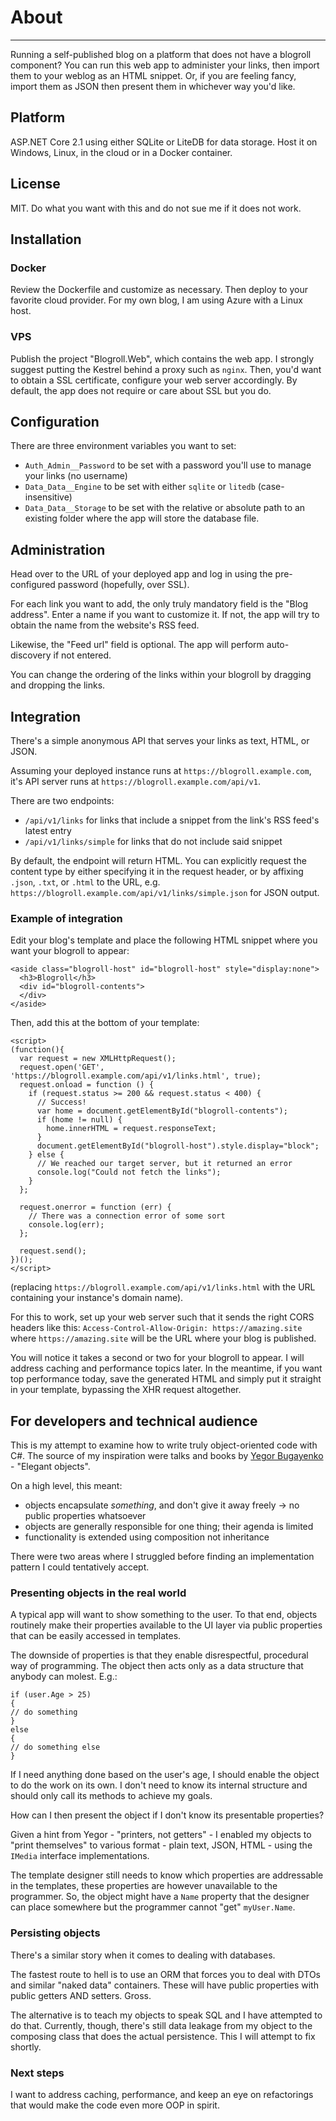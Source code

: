 # About
---

Running a self-published blog on a platform that does not have a blogroll component? You can run this web app to administer your links, then import them to your weblog as an HTML snippet. Or, if you are feeling fancy, import them as JSON then present them in whichever way you'd like.

## Platform
ASP.NET Core 2.1 using either SQLite or LiteDB for data storage. Host it on Windows, Linux, in the cloud or in a Docker container.

## License

MIT. Do what you want with this and do not sue me if it does not work.

## Installation
### Docker
Review the Dockerfile and customize as necessary. Then deploy to your favorite cloud provider. For my own blog, I am using Azure with a Linux host.

### VPS
Publish the project "Blogroll.Web", which contains the web app. I strongly suggest putting the Kestrel behind a proxy such as `nginx`. Then, you'd
want to obtain a SSL certificate, configure your web server accordingly. By default, the app does not require or care about SSL but you do.

## Configuration
There are three environment variables you want to set:
- `Auth_Admin__Password` to be set with a password you'll use to manage your links (no username)
- `Data_Data__Engine` to be set with either `sqlite` or `litedb` (case-insensitive)
- `Data_Data__Storage` to be set with the relative or absolute path to an existing folder where the app will store the database file.

## Administration
Head over to the URL of your deployed app and log in using the pre-configured password (hopefully, over SSL).

For each link you want to add, the only truly mandatory field is the "Blog address". Enter a name if you want to customize it. If not, the app will try to obtain the name from the website's RSS feed.

Likewise, the "Feed url" field is optional. The app will perform auto-discovery if not entered.

You can change the ordering of the links within your blogroll by dragging and dropping the links.

## Integration
There's a simple anonymous API that serves your links as text, HTML, or JSON.

Assuming your deployed instance runs at `https://blogroll.example.com`, it's API server runs at `https://blogroll.example.com/api/v1`.

There are two endpoints:

- `/api/v1/links` for links that include a snippet  from the link's RSS feed's latest entry
- `/api/v1/links/simple` for links that do not include said snippet

By default, the endpoint will return HTML. You can explicitly request the content type by either specifying it in the request header, or by affixing `.json`, `.txt`, or `.html` to the URL, e.g. `https://blogroll.example.com/api/v1/links/simple.json` for JSON output.

### Example of integration
Edit your blog's template and place the following HTML snippet where you want your blogroll to appear:
```
<aside class="blogroll-host" id="blogroll-host" style="display:none">
  <h3>Blogroll</h3>
  <div id="blogroll-contents">
  </div>
</aside>
```

Then, add this at the bottom of your template:
```
<script>
(function(){  
  var request = new XMLHttpRequest();
  request.open('GET', 'https://blogroll.example.com/api/v1/links.html', true);
  request.onload = function () {
    if (request.status >= 200 && request.status < 400) {
      // Success!        
      var home = document.getElementById("blogroll-contents");
      if (home != null) {
        home.innerHTML = request.responseText;
      }
      document.getElementById("blogroll-host").style.display="block";
    } else {
      // We reached our target server, but it returned an error
      console.log("Could not fetch the links");
    }
  };

  request.onerror = function (err) {
    // There was a connection error of some sort
    console.log(err);
  };

  request.send();
})();
</script>
```
(replacing `https://blogroll.example.com/api/v1/links.html` with the URL containing your instance's domain name).

For this to work, set up your web server such that it sends the right CORS headers like this:
`Access-Control-Allow-Origin: https://amazing.site` where `https://amazing.site` will be the URL where your blog is published.

You will notice it takes a second or two for your blogroll to appear. I will address caching and performance topics later. In the meantime, if you want top performance today, save the generated HTML and simply put it straight in your template, bypassing the XHR request altogether.

## For developers and technical audience
This is my attempt to examine how to write truly object-oriented code with C#. The source of my inspiration were talks and books by [Yegor Bugayenko](<https://www.yegor256.com/>) - "Elegant objects".

On a high level, this meant:

- objects encapsulate *something*, and don't give it away freely -> no public properties whatsoever
- objects are generally responsible for one thing; their agenda is limited
- functionality is extended using composition not inheritance

There were two areas where I struggled before finding an implementation pattern I could tentatively accept.

### Presenting objects in the real world

A typical app will want to show something to the user. To that end, objects routinely make their properties available to the UI layer via public properties that can be easily accessed in templates.

The downside of properties is that they enable disrespectful, procedural way of programming. The object then acts only as a data structure that anybody can molest. E.g.:

```
if (user.Age > 25)
{
// do something
}
else 
{
// do something else
}
```
If I need anything done based on the user's age, I should enable the object to do the work on its own. I don't need to know its internal structure and should only call its methods to achieve my goals.

How can I then present the object if I don't know its presentable properties?

Given a hint from Yegor - "printers, not getters" - I enabled my objects to "print themselves" to various format - plain text, JSON, HTML - using the `IMedia` interface implementations.

The template designer still needs to know which properties are addressable in the templates, these properties are however unavailable to the programmer. So, the object might have a `Name` property that the designer can place somewhere but the programmer cannot "get" `myUser.Name`.

### Persisting objects

There's a similar story when it comes to dealing with databases.

The fastest route to hell is to use an ORM that forces you to deal with DTOs and similar "naked data" containers. These will have public properties with public getters AND setters. Gross.

The alternative is to teach my objects to speak SQL and I have attempted to do that. Currently, though, there's still data leakage from my object to the composing class that does the actual persistence. This I will attempt to fix shortly.

### Next steps
I want to address caching, performance, and keep an eye on refactorings that would make the code even more OOP in spirit.
